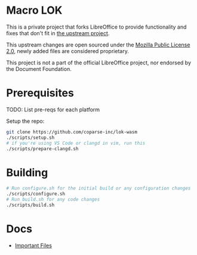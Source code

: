 # Macro LOK

This is a private project that forks LibreOffice to provide functionality and fixes that don't fit in [the upstream project](https://github.com/LibreOffice/core).

This upstream changes are open sourced under the [Mozilla Public License 2.0](LICENSE), newly added files are considered proprietary.

This project is not a part of the official LibreOffice project, nor endorsed by the Document Foundation.

# Prerequisites

TODO: List pre-reqs for each platform

Setup the repo:
```bash
git clone https://github.com/coparse-inc/lok-wasm
./scripts/setup.sh
# if you're using VS Code or clangd in vim, run this
./scripts/prepare-clangd.sh
```

# Building

```bash
# Run configure.sh for the initial build or any configuration changes
./scripts/configure.sh
# Run build.sh for any code changes
./scripts/build.sh
```

# Docs

- [Important Files](./docs/important_files.md)
